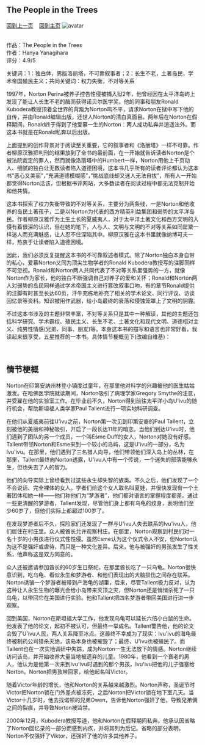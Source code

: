 ## The People in the Trees
[回到上一页](https://boheme130.github.io/Reviews/)  &nbsp;&nbsp;  [回到主页](https://boheme130.github.io/Fiction.git.io/)
![avatar](https://i.ibb.co/rdv7pj9/IMG-1930.jpg)

<br>
作品：The People in the Trees <br>
作者：Hanya Yanagihara<br>
评分：4.9/5<br>

关键词：1：独白体，男版洛丽塔，不可靠叙事者；2：长生不老，土著岛民，学术帝国殖民主义；共同关键词：权力失衡，不对等关系<br>

1997年，Norton Perina被养子控告性侵被捕入狱2年，他曾经因在太平洋岛屿上发现了能让人长生不老的酶而获得诺贝尔医学奖。他的同事和朋友Ronald Kubodera教授顶着全世界的背叛为Norton鸣不平，请求Norton在狱中写下他的自传，并由Ronald编辑出版，还世人Norton的清白真面目。两年后在Norton在假释期间，Ronald终于得到了他爱慕一生的Norton：两人成功私奔并逍遥法外。而这本书就是在Ronald私奔以后出版。

上面提到的创作背景对于阅读至关重要，它的叙事者和《洛丽塔》一样不可靠。作者柳原汉雅把判刑的结果放到了全书的最前面，在一开始就告诉读者Norton是个被法院裁定的罪人，然而就像洛丽塔中的Humbert一样，Norton用他上千页动人、细腻的独白让无数读者陷入道德困境，这本书几乎所有的读者评论都认为这本书”恶心又美丽”，”充满道德模糊感”，”挑战底线却又迷人无法自拔”，所有人一开始都觉得Norton活该，但根据书评网站，大多数读者在阅读过程中都无法克制开始和他共情。

这本书探索了权力失衡导致的不对等关系，主要分为两条线，一是Norton和他收养的岛民土著孩子，二是以Norton为代表的西方精英利益集团和弱势的太平洋岛民。作者柳原汉雅作为土生土长的夏威夷人，对于太平洋土著文化和西方文明的入侵有着很深的认识，但在她的笔下，人与人、文明与文明的不对等关系如同罂粟一样迷人而充满魅惑，让人忍不住深陷其中。柳原汉雅在这本书里就像纳博可夫一样，热衷于让读者陷入道德困境。

因此，我们必须反复提醒这本书的不可靠叙述者模式。除了Norton独白本身自带的私心，爱慕Norton又同为顶尖生物学者的Ronald Kubodera教授写的注脚同样不可忽视。Ronald和Norton两人共同代表了不对等关系里强势的一方，就像Norton作为家长，他的独白不断强调自己对养子的爱和关怀；Ronald和Norton两人对弱势的岛民同样通过学术帝国主义进行篡改叙事口吻，有的章节Ronald提供的注脚有时甚至长达60页，汗牛充栋地补充了相关的学术论文、同行评议、访谈回忆录等资料。知识被用作武器，给小岛最终的衰落和侵蚀笼罩上了文明的阴霾。

不过这本书涉及的主题非常丰富，不对等关系只是其中一种解读，其他的主题还包括科学研究、学术霸权、殖民主义、长生不老、土著文化和现代文明、道德相对主义、纯男性情感(兄弟、同事、朋友)等。本身这本书的描写和语言也非常好看，我读起来很享受，五星推荐的一本书。具体情节梗概见下(改编自维基)：

<br>

## 情节梗概

Norton在印第安纳州林登小镇度过童年，在那里他对科学的兴趣被他的医生姑姑激发。在哈佛医学院就读期间，Norton吸引了病理学家Gregory Smythe的注意，并受雇在他的实验室工作。在毕业前不久，Norton得到前往太平洋小岛U'ivu的随行机会，帮助斯坦福人类学家Paul Tallent进行一项实地科研调查。

在他们从夏威夷前往U'ivu之前，Norton第一次见到印第安裔的Paul Tallent，立刻被他的美丽和神秘吸引，开启了一段长达11年的暗恋。当他们到达U'ivu时，他们遇到了团队的另一个成员，一个叫Esme Duff的女人，Norton对她没有好感。Tallent带领Norton和Esme来到一个较小的岛屿，这是U'ivu的一部分，名为Ivu'ivu。在那里，他们遇到了三名猎人向导，他们带领他们深入岛上的丛林，在那里，Tallent最终向Norton透露，U'ivu人中有一个传说，一个迷失的部落能够永生，但也失去了人的智力。

他们的向导实际上曾经看到过这些永生却失智的族类。不久之后，他们发现了一个不会说话、完全裸体的女人。学者们给这个女人取名叫夏娃，并很快发现有一个土著团体和她一样——他们称他们为“梦游者”，他们都对语言的掌握程度都差。通过一些更清醒的梦游者，Tallent发现，尽管他们身上都有乌龟的纹身，表明他们至少60岁了，但他们实际上都超过100岁了。

在发现梦游者后不久，探险家们还发现了一群与U'ivu人失去联系的Ivu'ivu人，他们居住在村庄里。众人被酋长允许观察村庄。在那里，Norton观察到村民们对一名十岁的小男孩进行仪式性性侵。虽然Esme认为这个仪式令人不安，但Norton认为这不是强奸或虐待，而只是一种文化差异。后来，他与被强奸的男孩发生了性关系，他声称这是双方同意的。

众人还被邀请参加酋长的60岁生日祭祀，在那里酋长吃了一只乌龟。Norton很快意识到，吃乌龟、看似永生和梦游者、和他们表现出的大脑损伤之间存在联系。Norton诱骗一个梦游者被带到产海龟的湖里，后来，尽管Tallent极力反对，认为这种让人永生生物的曝光会给小岛带来灭顶之灾，但Norton还是悄悄杀死了一只乌龟，以带回它在美国进行实验。他和Tallent把四名梦游者带回美国进行进一步观察。

回到美国，Norton在斯坦福大学工作，他发现乌龟可以延长六倍小白鼠的生命。他发表了他的论文，起初不被认可，但最终一举成名。Tallent警告他，他的论文会毁了U'ivu人民，两人关系降至冰点。这最终不幸成为了现实：Ivu'ivu的海龟最终被制药公司猎杀灭绝，该岛本身也被摧毁了；最终，U'ivu也被殖民了。而Tallent也在一次实地调研中失踪，成为Norton一生无法放下的情感。Norton继续访问该岛，并开始收养大量当地被遗弃的儿童。1980年，他看到一个衰老的男人，他认为是他第一次来到Ivu'ivu时遇到的那个男孩，Ivu'ivu把他的儿子强塞给Norton。Norton把男孩带回家，给他起名叫Victor。

随着Victor年龄的增长，他和Norton的关系越来越激烈。Norton声称，圣诞节时Victor把Norton锁在门外差点被冻死，之后Norton把Victor锁在地下室几天。当Victor十几岁时，他去找诺顿的兄弟Owen，告诉他Norton强奸了他，导致兄弟俩之间的裂痕，并导致Norton被监禁。

2000年12月，Kubodera教授写道，他和Norton在假释期间私奔。他承认因省略了Norton回忆录的一部分而感到内疚，并将其列为后记。省略的部分表明，Norton不仅强奸了Viktor，还强奸了他的许多其他养子。